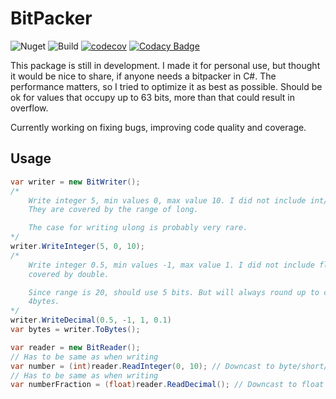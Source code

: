 # BitPacker

![Nuget](https://img.shields.io/nuget/v/ez-bitpacker)
![Build](https://github.com/EvaldasZmitra/bitpacker/actions/workflows/ci.yml/badge.svg)
[![codecov](https://codecov.io/gh/EvaldasZmitra/bitpacker/branch/master/graph/badge.svg?token=8JK9DEC8Q0)](https://codecov.io/gh/EvaldasZmitra/bitpacker)
[![Codacy Badge](https://app.codacy.com/project/badge/Grade/fae76e9f072d4f50a1d1c46ca3a7c85c)](https://www.codacy.com/gh/EvaldasZmitra/bitpacker/dashboard?utm_source=github.com&utm_medium=referral&utm_content=EvaldasZmitra/bitpacker&utm_campaign=Badge_Grade)

This package is still in development. I made it for personal use, but thought it
would be nice to share, if anyone needs a bitpacker in C#. The performance
matters, so I tried to optimize it as best as possible. Should be ok for values
that occupy up to 63 bits, more than that could result in overflow.

Currently working on fixing bugs, improving code quality and coverage.

## Usage

```cs
var writer = new BitWriter();
/*
    Write integer 5, min values 0, max value 10. I did not include int/short/uint.
    They are covered by the range of long.

    The case for writing ulong is probably very rare.
*/
writer.WriteInteger(5, 0, 10);
/*
    Write integer 0.5, min values -1, max value 1. I did not include float, it is
    covered by double.

    Since range is 20, should use 5 bits. But will always round up to closest
    4bytes.
*/
writer.WriteDecimal(0.5, -1, 1, 0.1)
var bytes = writer.ToBytes();

var reader = new BitReader();
// Has to be same as when writing
var number = (int)reader.ReadInteger(0, 10); // Downcast to byte/short/int if needed
// Has to be same as when writing
var numberFraction = (float)reader.ReadDecimal(); // Downcast to float if needed
```
